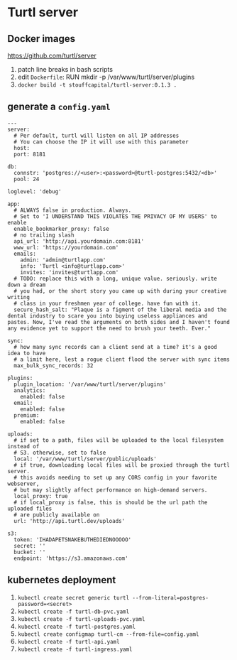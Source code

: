 # Turtl server

## Docker images
https://github.com/turtl/server

1. patch line breaks in bash scripts
1. edit `Dockerfile`: RUN mkdir -p /var/www/turtl/server/plugins
1. `docker build -t stouffcapital/turtl-server:0.1.3 .`


## generate a `config.yaml`

```
---
server:
  # Per default, turtl will listen on all IP addresses
  # You can choose the IP it will use with this parameter
  host:
  port: 8181

db:
  connstr: 'postgres://<user>:<password>@turtl-postgres:5432/<db>'
  pool: 24

loglevel: 'debug'

app:
  # ALWAYS false in production. Always.
  # Set to 'I UNDERSTAND THIS VIOLATES THE PRIVACY OF MY USERS' to enable
  enable_bookmarker_proxy: false
  # no trailing slash
  api_url: 'http://api.yourdomain.com:8181'
  www_url: 'https://yourdomain.com'
  emails:
    admin: 'admin@turtlapp.com'
    info: 'Turtl <info@turtlapp.com>'
    invites: 'invites@turtlapp.com'
  # TODO: replace this with a long, unique value. seriously. write down a dream
  # you had, or the short story you came up with during your creative writing
  # class in your freshmen year of college. have fun with it.
  secure_hash_salt: "Plaque is a figment of the liberal media and the dental industry to scare you into buying useless appliances and pastes. Now, I've read the arguments on both sides and I haven't found any evidence yet to support the need to brush your teeth. Ever."

sync:
  # how many sync records can a client send at a time? it's a good idea to have
  # a limit here, lest a rogue client flood the server with sync items
  max_bulk_sync_records: 32

plugins:
  plugin_location: '/var/www/turtl/server/plugins'
  analytics:
    enabled: false
  email:
    enabled: false
  premium:
    enabled: false

uploads:
  # if set to a path, files will be uploaded to the local filesystem instead of
  # S3. otherwise, set to false
  local: '/var/www/turtl/server/public/uploads'
  # if true, downloading local files will be proxied through the turtl server.
  # this avoids needing to set up any CORS config in your favorite webserver,
  # but may slightly affect performance on high-demand servers.
  local_proxy: true
  # if local_proxy is false, this is should be the url path the uploaded files
  # are publicly available on
  url: 'http://api.turtl.dev/uploads'

s3:
  token: 'IHADAPETSNAKEBUTHEDIEDNOOOOO'
  secret: ''
  bucket: ''
  endpoint: 'https://s3.amazonaws.com'
```

## kubernetes deployment
1. `kubectl create secret generic turtl --from-literal=postgres-password=<secret>`
1. `kubectl create -f turtl-db-pvc.yaml`
1. `kubectl create -f turtl-uploads-pvc.yaml`
1. `kubectl create -f turtl-postgres.yaml`
1. `kubectl create configmap turtl-cm --from-file=config.yaml`
1. `kubectl create -f turtl-api.yaml`
1. `kubectl create -f turtl-ingress.yaml`